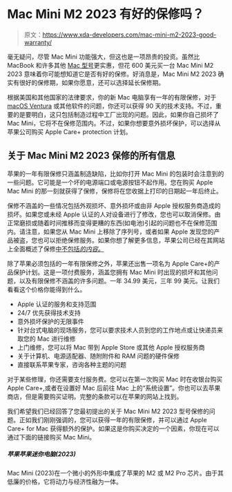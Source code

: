 # Mac Mini M2 2023 有好的保修吗？

> 原文：<https://www.xda-developers.com/mac-mini-m2-2023-good-warranty/>

毫无疑问，尽管 Mac Mini 功能强大，但这也是一项昂贵的投资。虽然比 MacBook 和许多其他 [Mac 型号](https://www.xda-developers.com/best-macs/)更实惠，但花 600 美元买一台 Mac Mini M2 2023 意味着你可能想知道它是否有好的保修。好消息是，Mac Mini M2 2023 确实有很好的保修期，如果你愿意，还可以选择延长保修期。

根据美国和其他国家的法律要求，你的新 Mac 电脑享有一年的有限保修，对于 [macOS Ventura](https://www.xda-developers.com/macos-ventura/) 或其他软件的问题，你还可以获得 90 天的技术支持。不过，重要的是要明白，这只包括制造过程中工厂出现的问题。因此，如果你自己损坏了 Mac Mini，它将不在保修范围内。不过，如果你想要意外损坏保护，可以选择从苹果公司购买 Apple Care+ protection 计划。

## 关于 Mac Mini M2 2023 保修的所有信息

苹果的一年有限保修只涵盖制造缺陷，比如你打开 Mac Mini 的包装时会注意到的一些问题。它可能是一个坏的电源端口或电源按钮不起作用。您在购买 Apple Mac Mini 的那一刻就获得了保修，保修将在您收据上打印的日期起一年后终止。

保修不涵盖的一些情况包括外观损坏、意外损坏或由非 Apple 授权服务商造成的损坏。如果您或未经 Apple 认证的人对设备进行了修改，您也可以取消保修。由正常磨损或随着时间推移而变得更糟的东西(如电池)引起的问题也不在保修范围内。请注意，如果您从 Mac Mini 上移除了序列号，或者如果 Apple 发现您的产品被盗，您也可以拒绝保修服务。如果你想了解更多信息，苹果公司已经在其网站上全面概述了保修[中不包括*的内容。*](https://www.apple.com/legal/warranty/products/embedded-mac-warranty-us.html)

除了苹果必须包括的一年有限保修之外，苹果还出售一项名为 Apple Care+的产品保护计划。这是一项付费服务，涵盖您拥有 Mac Mini 时出现的损坏和其他问题，以及有限保修不涵盖的许多问题。一年 34.99 美元，三年 99 美元。让我们看看这个价格你能得到什么。

*   Apple 认证的服务和支持范围
*   24/7 优先获得技术支持
*   意外损坏保护的无限事件
*   针对台式电脑的现场服务，您可以要求技术人员到您的工作地点或让快递员来取您的 Mac 进行维修
*   上门维修，您可以将 Mac 带到 Apple Store 或其他 Apple 授权服务商
*   关于计算机、电源适配器、随附附件和 RAM 问题的硬件保修
*   直接联系苹果专家，咨询各种主题的问题

对于某些修理，你还需要支付服务费。您可以在第一次购买 Mac 时在收银台购买 Apple Care+,或者在设置好 Mac 后前往 Mac 上的“系统设置”。你也可以去苹果商店，但是需要购买证明。完整的条款可以在苹果的网站上找到。

我们希望我们已经回答了您最初提出的关于 Mac Mini M2 2023 型号保修的问题。正如我们刚刚强调的，您可以获得一年的有限保修，并可以通过 Apple Care+ for Mac 获得额外的保护。如果这是你购买决定的一个因素，你现在可以通过下面的链接购买 Mac Mini。

##### 苹果苹果迷你电脑(2023)

Mac Mini (2023)在一个微小的外形中集成了苹果的 M2 或 M2 Pro 芯片。由于其低廉的价格，它将动力与经济性融为一体。